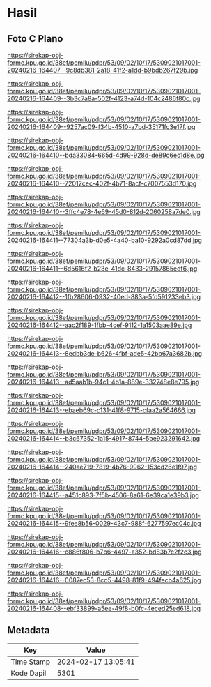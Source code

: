 # Hasil

## Foto C Plano

https://sirekap-obj-formc.kpu.go.id/38ef/pemilu/pdpr/53/09/02/10/17/5309021017001-20240216-164407--9c8db381-2a18-41f2-a1dd-b9bdb267f29b.jpg

https://sirekap-obj-formc.kpu.go.id/38ef/pemilu/pdpr/53/09/02/10/17/5309021017001-20240216-164409--3b3c7a8a-502f-4123-a74d-104c2486f80c.jpg

https://sirekap-obj-formc.kpu.go.id/38ef/pemilu/pdpr/53/09/02/10/17/5309021017001-20240216-164409--9257ac09-f34b-4510-a7bd-35171fc3e17f.jpg

https://sirekap-obj-formc.kpu.go.id/38ef/pemilu/pdpr/53/09/02/10/17/5309021017001-20240216-164410--bda33084-665d-4d99-928d-de89c6ec1d8e.jpg

https://sirekap-obj-formc.kpu.go.id/38ef/pemilu/pdpr/53/09/02/10/17/5309021017001-20240216-164410--72012cec-402f-4b71-8acf-c7007553d170.jpg

https://sirekap-obj-formc.kpu.go.id/38ef/pemilu/pdpr/53/09/02/10/17/5309021017001-20240216-164410--3ffc4e78-4e69-45d0-812d-2060258a7de0.jpg

https://sirekap-obj-formc.kpu.go.id/38ef/pemilu/pdpr/53/09/02/10/17/5309021017001-20240216-164411--77304a3b-d0e5-4a40-ba10-9292a0cd87dd.jpg

https://sirekap-obj-formc.kpu.go.id/38ef/pemilu/pdpr/53/09/02/10/17/5309021017001-20240216-164411--6d5616f2-b23e-41dc-8433-29157865edf6.jpg

https://sirekap-obj-formc.kpu.go.id/38ef/pemilu/pdpr/53/09/02/10/17/5309021017001-20240216-164412--1fb28606-0932-40ed-883a-5fd591233eb3.jpg

https://sirekap-obj-formc.kpu.go.id/38ef/pemilu/pdpr/53/09/02/10/17/5309021017001-20240216-164412--aac2f189-1fbb-4cef-9112-1a1503aae89e.jpg

https://sirekap-obj-formc.kpu.go.id/38ef/pemilu/pdpr/53/09/02/10/17/5309021017001-20240216-164413--8edbb3de-b626-4fbf-ade5-42bb67a3682b.jpg

https://sirekap-obj-formc.kpu.go.id/38ef/pemilu/pdpr/53/09/02/10/17/5309021017001-20240216-164413--ad5aab1b-94c1-4b1a-889e-332748e8e795.jpg

https://sirekap-obj-formc.kpu.go.id/38ef/pemilu/pdpr/53/09/02/10/17/5309021017001-20240216-164413--ebaeb69c-c131-41f8-9715-cfaa2a564666.jpg

https://sirekap-obj-formc.kpu.go.id/38ef/pemilu/pdpr/53/09/02/10/17/5309021017001-20240216-164414--b3c67352-1a15-4917-8744-5be923291642.jpg

https://sirekap-obj-formc.kpu.go.id/38ef/pemilu/pdpr/53/09/02/10/17/5309021017001-20240216-164414--240ae719-7819-4b76-9962-153cd26e1f97.jpg

https://sirekap-obj-formc.kpu.go.id/38ef/pemilu/pdpr/53/09/02/10/17/5309021017001-20240216-164415--a451c893-7f5b-4506-8a61-6e39ca1e39b3.jpg

https://sirekap-obj-formc.kpu.go.id/38ef/pemilu/pdpr/53/09/02/10/17/5309021017001-20240216-164415--9fee8b56-0029-43c7-988f-6277597ec04c.jpg

https://sirekap-obj-formc.kpu.go.id/38ef/pemilu/pdpr/53/09/02/10/17/5309021017001-20240216-164416--c886f806-b7b6-4497-a352-bd83b7c2f2c3.jpg

https://sirekap-obj-formc.kpu.go.id/38ef/pemilu/pdpr/53/09/02/10/17/5309021017001-20240216-164416--0087ec53-8cd5-4498-81f9-494fecb4a625.jpg

https://sirekap-obj-formc.kpu.go.id/38ef/pemilu/pdpr/53/09/02/10/17/5309021017001-20240216-164408--ebf33899-a5ee-49f8-b0fc-4eced25ed618.jpg


## Metadata

| Key        | Value               |
| ---------- | ------------------- |
| Time Stamp | 2024-02-17 13:05:41 |
| Kode Dapil | 5301                |



